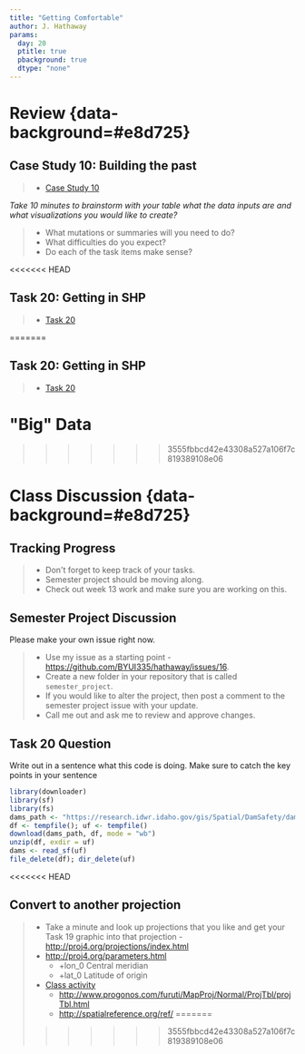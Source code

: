 ```yaml
---
title: "Getting Comfortable"
author: J. Hathaway
params:
  day: 20
  ptitle: true
  pbackground: true
  dtype: "none"
---
```









# Review {data-background=#e8d725}



## Case Study 10: Building the past
> - [Case Study 10](https://byuistats.github.io/M335/weekly_projects/cs10_details.html)

*Take 10 minutes to brainstorm with your table what the data inputs are and what visualizations you would like to create?*

> - What mutations or summaries will you need to do?
> - What difficulties do you expect?
> - Do each of the task items make sense?


<<<<<<< HEAD


## Task 20: Getting in SHP
> - [Task 20](https://byuistats.github.io/M335/class_tasks/task20_details.html)

=======
## Task 20: Getting in SHP
> - [Task 20](https://byuistats.github.io/M335/class_tasks/task20_details.html)






# "Big" Data
>>>>>>> 3555fbbcd42e43308a527a106f7c819389108e06






# Class Discussion {data-background=#e8d725}

## Tracking Progress

> - Don't forget to keep track of your tasks.
> - Semester project should be moving along.
> - Check out week 13 work and make sure you are working on this.

## Semester Project Discussion

Please make your own issue right now.

> - Use my issue as a starting point - <https://github.com/BYUI335/hathaway/issues/16>.
> - Create a new folder in your repository that is called `semester_project`.
> - If you would like to alter the project, then post a comment to the semester project issue with your update.
> - Call me out and ask me to review and approve changes.


## Task 20 Question

Write out in a sentence what this code is doing. Make sure to catch the key points in your sentence


```r
library(downloader)
library(sf)
library(fs)
dams_path <- "https://research.idwr.idaho.gov/gis/Spatial/DamSafety/dam.zip"
df <- tempfile(); uf <- tempfile()
download(dams_path, df, mode = "wb")
unzip(df, exdir = uf)
dams <- read_sf(uf)
file_delete(df); dir_delete(uf)
```

<<<<<<< HEAD
## Convert to another projection

> * Take a minute and look up projections that you like and get your Task 19 graphic into that projection - http://proj4.org/projections/index.html
> * http://proj4.org/parameters.html
>     * +lon_0     Central meridian
>     * +lat_0     Latitude of origin
> * [Class activity](https://byuistats.github.io/M335/spatial_class.html) 
>     * http://www.progonos.com/furuti/MapProj/Normal/ProjTbl/projTbl.html
>     * http://spatialreference.org/ref/
=======
>>>>>>> 3555fbbcd42e43308a527a106f7c819389108e06


